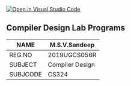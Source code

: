 [![Open in Visual Studio Code](https://classroom.github.com/assets/open-in-vscode-f059dc9a6f8d3a56e377f745f24479a46679e63a5d9fe6f495e02850cd0d8118.svg)](https://classroom.github.com/online_ide?assignment_repo_id=5566529&assignment_repo_type=AssignmentRepo)


## Compiler Design Lab Programs


 | NAME    | M.S.V.Sandeep   |
 | ------- | --------------  |
 | REG.NO  | 2019UGCS056R    |
 | SUBJECT | Compiler Design |
 | SUBJCODE|  CS324          |

 
